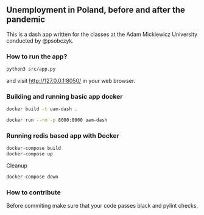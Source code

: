 ## Unemployment in Poland, before and after the pandemic

This is a dash app written for the classes at the Adam Mickiewicz University conducted by @psobczyk.

### How to run the app?

```bash
python3 src/app.py
```

and visit http://127.0.0.1:8050/ in your web browser.

### Building and running basic app docker

```bash
docker build -t uam-dash .

docker run --rm -p 8000:8000 uam-dash
```

### Running redis based app with Docker

```bash
docker-compose build
docker-compose up
```

Cleanup

```bash
docker-compose down
```

### How to contribute

Before commiting make sure that your code passes black and pylint checks.
